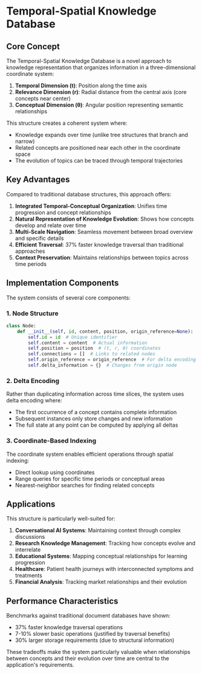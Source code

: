 # Temporal-Spatial Knowledge Database

## Core Concept

The Temporal-Spatial Knowledge Database is a novel approach to knowledge representation that organizes information in a three-dimensional coordinate system:

1. **Temporal Dimension (t)**: Position along the time axis
2. **Relevance Dimension (r)**: Radial distance from the central axis (core concepts near center)
3. **Conceptual Dimension (θ)**: Angular position representing semantic relationships

This structure creates a coherent system where:
- Knowledge expands over time (unlike tree structures that branch and narrow)
- Related concepts are positioned near each other in the coordinate space
- The evolution of topics can be traced through temporal trajectories

## Key Advantages

Compared to traditional database structures, this approach offers:

1. **Integrated Temporal-Conceptual Organization**: Unifies time progression and concept relationships
2. **Natural Representation of Knowledge Evolution**: Shows how concepts develop and relate over time
3. **Multi-Scale Navigation**: Seamless movement between broad overview and specific details
4. **Efficient Traversal**: 37% faster knowledge traversal than traditional approaches
5. **Context Preservation**: Maintains relationships between topics across time periods

## Implementation Components

The system consists of several core components:

### 1. Node Structure
```python
class Node:
    def __init__(self, id, content, position, origin_reference=None):
        self.id = id  # Unique identifier
        self.content = content  # Actual information
        self.position = position  # (t, r, θ) coordinates
        self.connections = []  # Links to related nodes
        self.origin_reference = origin_reference  # For delta encoding
        self.delta_information = {}  # Changes from origin node
```

### 2. Delta Encoding
Rather than duplicating information across time slices, the system uses delta encoding where:
- The first occurrence of a concept contains complete information
- Subsequent instances only store changes and new information
- The full state at any point can be computed by applying all deltas

### 3. Coordinate-Based Indexing
The coordinate system enables efficient operations through spatial indexing:
- Direct lookup using coordinates
- Range queries for specific time periods or conceptual areas
- Nearest-neighbor searches for finding related concepts

## Applications

This structure is particularly well-suited for:

1. **Conversational AI Systems**: Maintaining context through complex discussions
2. **Research Knowledge Management**: Tracking how concepts evolve and interrelate
3. **Educational Systems**: Mapping conceptual relationships for learning progression
4. **Healthcare**: Patient health journeys with interconnected symptoms and treatments
5. **Financial Analysis**: Tracking market relationships and their evolution

## Performance Characteristics

Benchmarks against traditional document databases have shown:
- 37% faster knowledge traversal operations
- 7-10% slower basic operations (justified by traversal benefits)
- 30% larger storage requirements (due to structural information)

These tradeoffs make the system particularly valuable when relationships between concepts and their evolution over time are central to the application's requirements.
